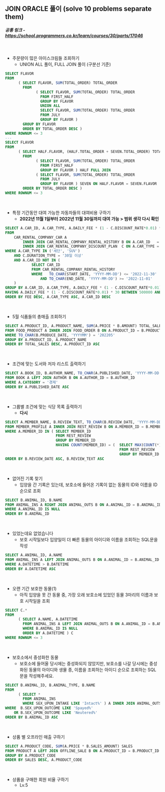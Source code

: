 ## JOIN ORACLE 풀이 (solve 10 problems separate them)

##### 공통 링크 - https://school.programmers.co.kr/learn/courses/30/parts/17046

<br/>

- 주문량이 많은 아이스크림들 조회하기
  - UNION ALL 풀이, FULL JOIN 풀이 (구분선 기준)

```SQL
SELECT FLAVOR
FROM
      ( SELECT FLAVOR, SUM(TOTAL_ORDER) TOTAL_ORDER
        FROM
              ( SELECT FLAVOR, SUM(TOTAL_ORDER) TOTAL_ORDER
                FROM FIRST_HALF
                GROUP BY FLAVOR
                UNION ALL
                SELECT FLAVOR, SUM(TOTAL_ORDER) TOTAL_ORDER
                FROM JULY
                GROUP BY FLAVOR )
        GROUP BY FLAVOR
        ORDER BY TOTAL_ORDER DESC )
WHERE ROWNUM <= 3
---
SELECT FLAVOR
FROM
      ( SELECT HALF.FLAVOR, (HALF.TOTAL_ORDER + SEVEN.TOTAL_ORDER) TOTAL_ORDER
        FROM
              ( SELECT FLAVOR, SUM(TOTAL_ORDER) TOTAL_ORDER
                FROM FIRST_HALF
                GROUP BY FLAVOR ) HALF FULL JOIN
              ( SELECT FLAVOR, SUM(TOTAL_ORDER) TOTAL_ORDER
                FROM JULY
                GROUP BY FLAVOR ) SEVEN ON HALF.FLAVOR = SEVEN.FLAVOR
        ORDER BY TOTAL_ORDER DESC )
WHERE ROWNUM <= 3

```

<br/>

- 특정 기간동안 대여 가능한 자동차들의 대여비용 구하기
  - **2022년 11월 1일부터 2022년 11월 30일까지 대여 가능 > 범위 생각 다시 확인**

```SQL
SELECT A.CAR_ID, A.CAR_TYPE, A.DAILY_FEE * (1 - C.DISCOUNT_RATE*0.01) * 30 FEE
FROM
    CAR_RENTAL_COMPANY_CAR A
        INNER JOIN CAR_RENTAL_COMPANY_RENTAL_HISTORY B ON A.CAR_ID   = B.CAR_ID
        INNER JOIN CAR_RENTAL_COMPANY_DISCOUNT_PLAN  C ON A.CAR_TYPE = C.CAR_TYPE
WHERE A.CAR_TYPE IN ('세단', 'SUV')
    AND C.DURATION_TYPE = '30일 이상'
    AND A.CAR_ID NOT IN (
            SELECT CAR_ID
            FROM CAR_RENTAL_COMPANY_RENTAL_HISTORY
            WHERE   TO_CHAR(START_DATE, 'YYYY-MM-DD') <= '2022-11-30'
                AND TO_CHAR(END_DATE, 'YYYY-MM-DD') >= '2022-11-01'
    )
GROUP BY A.CAR_ID, A.CAR_TYPE, A.DAILY_FEE * (1 - C.DISCOUNT_RATE*0.01) * 30
HAVING A.DAILY_FEE * (1 - C.DISCOUNT_RATE*0.01) * 30 BETWEEN 500000 AND 1999999
ORDER BY FEE DESC, A.CAR_TYPE ASC, A.CAR_ID DESC
```

<br/>

- 5월 식품들의 총매출 조회하기

```SQL
SELECT A.PRODUCT_ID, A.PRODUCT_NAME, SUM(A.PRICE * B.AMOUNT) TOTAL_SALES
FROM FOOD_PRODUCT A INNER JOIN FOOD_ORDER B ON A.PRODUCT_ID = B.PRODUCT_ID
WHERE TO_CHAR(B.PRODUCE_DATE, 'YYYYMM') = '202205'
GROUP BY A.PRODUCT_ID, A.PRODUCT_NAME
ORDER BY TOTAL_SALES DESC, A.PRODUCT_ID ASC
```

<br/>

- 조건에 맞는 도서와 저자 리스트 출력하기

```SQL
SELECT A.BOOK_ID, B.AUTHOR_NAME, TO_CHAR(A.PUBLISHED_DATE, 'YYYY-MM-DD')
FROM BOOK A LEFT JOIN AUTHOR B ON A.AUTHOR_ID = B.AUTHOR_ID
WHERE A.CATEGORY = '경제'
ORDER BY A.PUBLISHED_DATE ASC
```

<br/>

- 그룹별 조건에 맞는 식당 목록 출력하기
  - **다시**

```SQL
SELECT A.MEMBER_NAME, B.REVIEW_TEXT, TO_CHAR(B.REVIEW_DATE, 'YYYY-MM-DD')
FROM MEMBER_PROFILE A INNER JOIN REST_REVIEW B ON A.MEMBER_ID = B.MEMBER_ID
WHERE A.MEMBER_ID IN ( SELECT MEMBER_ID
                       FROM REST_REVIEW
                       GROUP BY MEMBER_ID
                       HAVING COUNT(MEMBER_ID) = (  SELECT MAX(COUNT(*))
                                                    FROM REST_REVIEW
                                                    GROUP BY MEMBER_ID ) )
ORDER BY B.REVIEW_DATE ASC, B.REVIEW_TEXT ASC
```

<br/>

- 없어진 기록 찾기
  - 입양을 간 기록은 있는데, 보호소에 들어온 기록이 없는 동물의 ID와 이름을 ID 순으로 조회

```SQL
SELECT B.ANIMAL_ID, B.NAME
FROM ANIMAL_INS A RIGHT JOIN ANIMAL_OUTS B ON A.ANIMAL_ID = B.ANIMAL_ID
WHERE A.ANIMAL_ID IS NULL
ORDER BY B.ANIMAL_ID
```

<br/>

- 있었는데요 없었습니다
  - 보호 시작일보다 입양일이 더 빠른 동물의 아이디와 이름을 조회하는 SQL문을 작성

```SQL
SELECT A.ANIMAL_ID, A.NAME
FROM ANIMAL_INS A LEFT JOIN ANIMAL_OUTS B ON A.ANIMAL_ID = B.ANIMAL_ID
WHERE A.DATETIME > B.DATETIME
ORDER BY A.DATETIME ASC
```

<br/>

- 오랜 기간 보호한 동물(1)
  - 아직 입양을 못 간 동물 중, 가장 오래 보호소에 있었던 동물 3마리의 이름과 보호 시작일을 조회

```SQL
SELECT C.*
FROM
      ( SELECT A.NAME, A.DATETIME
        FROM ANIMAL_INS A LEFT JOIN ANIMAL_OUTS B ON A.ANIMAL_ID = B.ANIMAL_ID
        WHERE B.ANIMAL_ID IS NULL
        ORDER BY A.DATETIME ) C
WHERE ROWNUM <= 3
```

<br/>

- 보호소에서 중성화한 동물
  - 보호소에 들어올 당시에는 중성화되지 않았지만, 보호소를 나갈 당시에는 중성화된 동물의 아이디와 생물 종, 이름을 조회하는 아이디 순으로 조회하는 SQL 문을 작성해주세요.

```SQL
SELECT B.ANIMAL_ID, B.ANIMAL_TYPE, B.NAME
FROM
      ( SELECT *
        FROM ANIMAL_INS
        WHERE SEX_UPON_INTAKE LIKE 'Intact%' ) A INNER JOIN ANIMAL_OUTS B ON A.ANIMAL_ID = B.ANIMAL_ID
WHERE  B.SEX_UPON_OUTCOME LIKE 'Spayed%'
    OR B.SEX_UPON_OUTCOME LIKE 'Neutered%'
ORDER BY B.ANIMAL_ID ASC
```

<br/>

- 상품 별 오프라인 매출 구하기

```SQL
SELECT A.PRODUCT_CODE, SUM(A.PRICE * B.SALES_AMOUNT) SALES
FROM PRODUCT A LEFT JOIN OFFLINE_SALE B ON A.PRODUCT_ID = B.PRODUCT_ID
GROUP BY A.PRODUCT_CODE
ORDER BY SALES DESC, A.PRODUCT_CODE
```

<br/>

- 상품을 구매한 회원 비율 구하기
  - Lv.5

```SQL

```

<br/>
